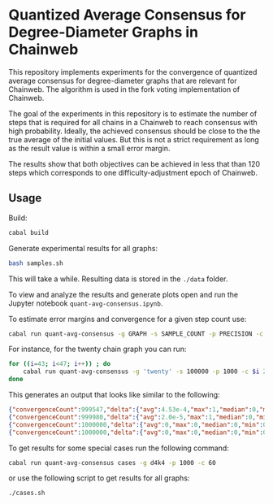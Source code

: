 # Quantized Average Consensus for Degree-Diameter Graphs in Chainweb

This repository implements experiments for the convergence of quantized average
consensus for degree-diameter graphs that are relevant for Chainweb. The
algorithm is used in the fork voting implementation of Chainweb.

The goal of the experiments in this repository is to estimate the number of
steps that is required for all chains in a Chainweb to reach consensus with high
probability. Ideally, the achieved consensus should be close to the the true
average of the initial values. But this is not a strict requirement as long as
the result value is within a small error margin.

The results show that both objectives can be achieved in less that than 120
steps which corresponds to one difficulty-adjustment epoch of Chainweb.

## Usage

Build:

```bash
cabal build
```

Generate experimental results for all graphs:

```bash
bash samples.sh
```

This will take a while. Resulting data is stored in the `./data` folder.

To view and analyze the results and generate plots open and run the Jupyter
notebook `quant-avg-consensus.ipynb`.

To estimate error margins and convergence for a given step count use:

```bash
cabal run quant-avg-consensus -g GRAPH -s SAMPLE_COUNT -p PRECISION -c STEP_COUNT
```

For instance, for the twenty chain graph you can run:

```bash
for ((i=43; i<47; i++)) ; do
    cabal run quant-avg-consensus -g 'twenty' -s 100000 -p 1000 -c $i 2>/dev/null
done
```

This generates an output that looks like similar to the following:


```json
{"convergenceCount":999547,"delta":{"avg":4.53e-4,"max":1,"median":0,"min":0},"err":{"avg":2.5327500000000343e-2,"max":0.5,"median":4.9999999999272404e-2,"min":-0.4500000000007276},"steps":43}
{"convergenceCount":999980,"delta":{"avg":2.0e-5,"max":1,"median":0,"min":0},"err":{"avg":2.5574049999999855e-2,"max":0.5,"median":4.9999999999272404e-2,"min":-0.4500000000007276},"steps":44}
{"convergenceCount":1000000,"delta":{"avg":0,"max":0,"median":0,"min":0},"err":{"avg":2.4516199999999887e-2,"max":0.5,"median":0,"min":-0.4500000000007276},"steps":45}
{"convergenceCount":1000000,"delta":{"avg":0,"max":0,"median":0,"min":0},"err":{"avg":2.485050000000043e-2,"max":0.5,"median":0,"min":-0.4500000000007276},"steps":46}
```

To get results for some special cases run the following command:

```bash
cabal run quant-avg-consensus cases -g d4k4 -p 1000 -c 60
```

or use the following script to get results for all graphs:

```bash
./cases.sh
```

